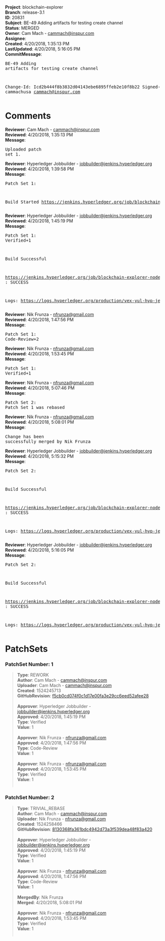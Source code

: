 <strong>Project</strong>: blockchain-explorer<br><strong>Branch</strong>: release-3.1<br><strong>ID</strong>: 20831<br><strong>Subject</strong>: BE-49 Adding artifacts for testing create channel<br><strong>Status</strong>: MERGED<br><strong>Owner</strong>: Cam Mach - cammach@inspur.com<br><strong>Assignee</strong>:<br><strong>Created</strong>: 4/20/2018, 1:35:13 PM<br><strong>LastUpdated</strong>: 4/20/2018, 5:16:05 PM<br><strong>CommitMessage</strong>:<br><pre>BE-49 Adding artifacts for testing create channel

Change-Id: Icd2b444f8b3832d04143ebe6895ffeb2e10f8b22
Signed-off-by: cammachusa <cammach@inspur.com>
</pre><h1>Comments</h1><strong>Reviewer</strong>: Cam Mach - cammach@inspur.com<br><strong>Reviewed</strong>: 4/20/2018, 1:35:13 PM<br><strong>Message</strong>: <pre>Uploaded patch set 1.</pre><strong>Reviewer</strong>: Hyperledger Jobbuilder - jobbuilder@jenkins.hyperledger.org<br><strong>Reviewed</strong>: 4/20/2018, 1:39:58 PM<br><strong>Message</strong>: <pre>Patch Set 1:

Build Started https://jenkins.hyperledger.org/job/blockchain-explorer-node6-verify-x86_64/93/</pre><strong>Reviewer</strong>: Hyperledger Jobbuilder - jobbuilder@jenkins.hyperledger.org<br><strong>Reviewed</strong>: 4/20/2018, 1:45:19 PM<br><strong>Message</strong>: <pre>Patch Set 1: Verified+1

Build Successful 

https://jenkins.hyperledger.org/job/blockchain-explorer-node6-verify-x86_64/93/ : SUCCESS

Logs: https://logs.hyperledger.org/production/vex-yul-hyp-jenkins-3/blockchain-explorer-node6-verify-x86_64/93</pre><strong>Reviewer</strong>: Nik Frunza - nfrunza@gmail.com<br><strong>Reviewed</strong>: 4/20/2018, 1:47:56 PM<br><strong>Message</strong>: <pre>Patch Set 1: Code-Review+2</pre><strong>Reviewer</strong>: Nik Frunza - nfrunza@gmail.com<br><strong>Reviewed</strong>: 4/20/2018, 1:53:45 PM<br><strong>Message</strong>: <pre>Patch Set 1: Verified+1</pre><strong>Reviewer</strong>: Nik Frunza - nfrunza@gmail.com<br><strong>Reviewed</strong>: 4/20/2018, 5:07:46 PM<br><strong>Message</strong>: <pre>Patch Set 2: Patch Set 1 was rebased</pre><strong>Reviewer</strong>: Nik Frunza - nfrunza@gmail.com<br><strong>Reviewed</strong>: 4/20/2018, 5:08:01 PM<br><strong>Message</strong>: <pre>Change has been successfully merged by Nik Frunza</pre><strong>Reviewer</strong>: Hyperledger Jobbuilder - jobbuilder@jenkins.hyperledger.org<br><strong>Reviewed</strong>: 4/20/2018, 5:15:32 PM<br><strong>Message</strong>: <pre>Patch Set 2:

Build Successful 

https://jenkins.hyperledger.org/job/blockchain-explorer-node6-merge-x86_64/49/ : SUCCESS

Logs: https://logs.hyperledger.org/production/vex-yul-hyp-jenkins-3/blockchain-explorer-node6-merge-x86_64/49</pre><strong>Reviewer</strong>: Hyperledger Jobbuilder - jobbuilder@jenkins.hyperledger.org<br><strong>Reviewed</strong>: 4/20/2018, 5:16:05 PM<br><strong>Message</strong>: <pre>Patch Set 2:

Build Successful 

https://jenkins.hyperledger.org/job/blockchain-explorer-node6-verify-x86_64/96/ : SUCCESS

Logs: https://logs.hyperledger.org/production/vex-yul-hyp-jenkins-3/blockchain-explorer-node6-verify-x86_64/96</pre><h1>PatchSets</h1><h3>PatchSet Number: 1</h3><blockquote><strong>Type</strong>: REWORK<br><strong>Author</strong>: Cam Mach - cammach@inspur.com<br><strong>Uploader</strong>: Cam Mach - cammach@inspur.com<br><strong>Created</strong>: 1524245713<br><strong>GitHubRevision</strong>: [f5cb0cd074f0c1d17e00fa3e29cc6eed52afee28](https://github.com/hyperledger/blockchain-explorer/commit/f5cb0cd074f0c1d17e00fa3e29cc6eed52afee28)<br><br><strong>Approver</strong>: Hyperledger Jobbuilder - jobbuilder@jenkins.hyperledger.org<br><strong>Approved</strong>: 4/20/2018, 1:45:19 PM<br><strong>Type</strong>: Verified<br><strong>Value</strong>: 1<br><br><strong>Approver</strong>: Nik Frunza - nfrunza@gmail.com<br><strong>Approved</strong>: 4/20/2018, 1:47:56 PM<br><strong>Type</strong>: Code-Review<br><strong>Value</strong>: 1<br><br><strong>Approver</strong>: Nik Frunza - nfrunza@gmail.com<br><strong>Approved</strong>: 4/20/2018, 1:53:45 PM<br><strong>Type</strong>: Verified<br><strong>Value</strong>: 1<br><br></blockquote><h3>PatchSet Number: 2</h3><blockquote><strong>Type</strong>: TRIVIAL_REBASE<br><strong>Author</strong>: Cam Mach - cammach@inspur.com<br><strong>Uploader</strong>: Nik Frunza - nfrunza@gmail.com<br><strong>Created</strong>: 1524258466<br><strong>GitHubRevision</strong>: [8130368fa361bdc4942d73a3f539dea48f83a420](https://github.com/hyperledger/blockchain-explorer/commit/8130368fa361bdc4942d73a3f539dea48f83a420)<br><br><strong>Approver</strong>: Hyperledger Jobbuilder - jobbuilder@jenkins.hyperledger.org<br><strong>Approved</strong>: 4/20/2018, 1:45:19 PM<br><strong>Type</strong>: Verified<br><strong>Value</strong>: 1<br><br><strong>Approver</strong>: Nik Frunza - nfrunza@gmail.com<br><strong>Approved</strong>: 4/20/2018, 1:47:56 PM<br><strong>Type</strong>: Code-Review<br><strong>Value</strong>: 1<br><br><strong>MergedBy</strong>: Nik Frunza<br><strong>Merged</strong>: 4/20/2018, 5:08:01 PM<br><br><strong>Approver</strong>: Nik Frunza - nfrunza@gmail.com<br><strong>Approved</strong>: 4/20/2018, 1:53:45 PM<br><strong>Type</strong>: Verified<br><strong>Value</strong>: 1<br><br></blockquote>